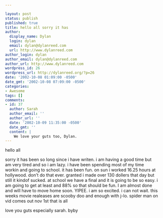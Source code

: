 ```yaml
---

layout: post
status: publish
published: true
title: hello all sorry it has
author:
  display_name: Dylan
  login: dylan
  email: dylan@dylanreed.com
  url: http://www.dylanreed.com
author_login: dylan
author_email: dylan@dylanreed.com
author_url: http://www.dylanreed.com
wordpress_id: 26
wordpress_url: http://dylanreed.org/?p=26
date: '2002-10-08 01:09:00 -0500'
date_gmt: '2002-10-08 07:09:00 -0500'
categories:
- Awesome
tags: []
comments:
- id: 37
  author: Sarah
  author_email: ''
  author_url: ''
  date: '2002-10-09 11:35:00 -0500'
  date_gmt: ''
  content: |
    We love your guts too, Dylan.
---
```


hello all 

sorry it has been so long since i have writen. i am having a good time but am very tired and so i am lazy. i have been spending most of my time workin and going to school. it has been fun. on sun i worked 16.25 hours at hollywood. don't do that ever. granted i made over 130 dollers that day but still it kindof sucked. at school we have a final and it is going to be so easy. i am going to get at least and 88% so that should be fun. I am almost done and will have to move home soon. YIPEE. i am so excited. i can not wait. this weeks movie realeases are scooby doo and enough with j-lo. spider man on vid comes out nov 1st that is all

love you guts especially sarah. byby

